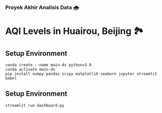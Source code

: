 ### Proyek Akhir Analisis Data 🌧️
# AQI Levels in Huairou, Beijing 🏞️
## Setup Environment
```
conda create --name main-ds python=3.9
conda activate main-ds
pip install numpy pandas scipy matplotlib seaborn jupyter streamlit babel
```
## Setup Environment
```
streamlit run dashboard.py
```